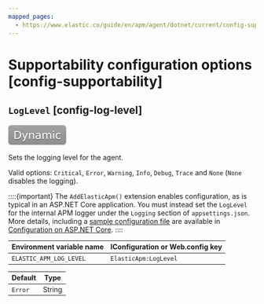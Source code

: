 ```yaml
---
mapped_pages:
  - https://www.elastic.co/guide/en/apm/agent/dotnet/current/config-supportability.html
---
```


# Supportability configuration options [config-supportability]


## `LogLevel` [config-log-level]

[![dynamic config](images/dynamic-config.svg "") ](/reference/configuration.md#dynamic-configuration)

Sets the logging level for the agent.

Valid options: `Critical`, `Error`, `Warning`, `Info`, `Debug`, `Trace` and `None` (`None` disables the logging).

::::{important}
The `AddElasticApm()` extension enables configuration, as is typical in an ASP.NET Core application. You must instead set the `LogLevel` for the internal APM logger under the `Logging` section of `appsettings.json`. More details, including a [sample configuration file](/reference/configuration-on-asp-net-core.md#sample-config) are available in [Configuration on ASP.NET Core](/reference/configuration-on-asp-net-core.md).
::::


| Environment variable name | IConfiguration or Web.config key |
| --- | --- |
| `ELASTIC_APM_LOG_LEVEL` | `ElasticApm:LogLevel` |

| Default | Type |
| --- | --- |
| `Error` | String |

